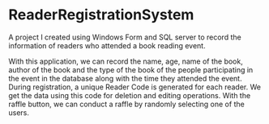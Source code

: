 # ReaderRegistrationSystem
A project I created using Windows Form and SQL server to record the information of readers who attended a book reading event.

With this application, we can record the name, age, name of the book, author of the book and the type of the book of the people participating in the event in the database along with the time they attended the event. During registration, a unique Reader Code is generated for each reader. We get the data using this code for deletion and editing operations.  With the raffle button, we can conduct a raffle by randomly selecting one of the users.
